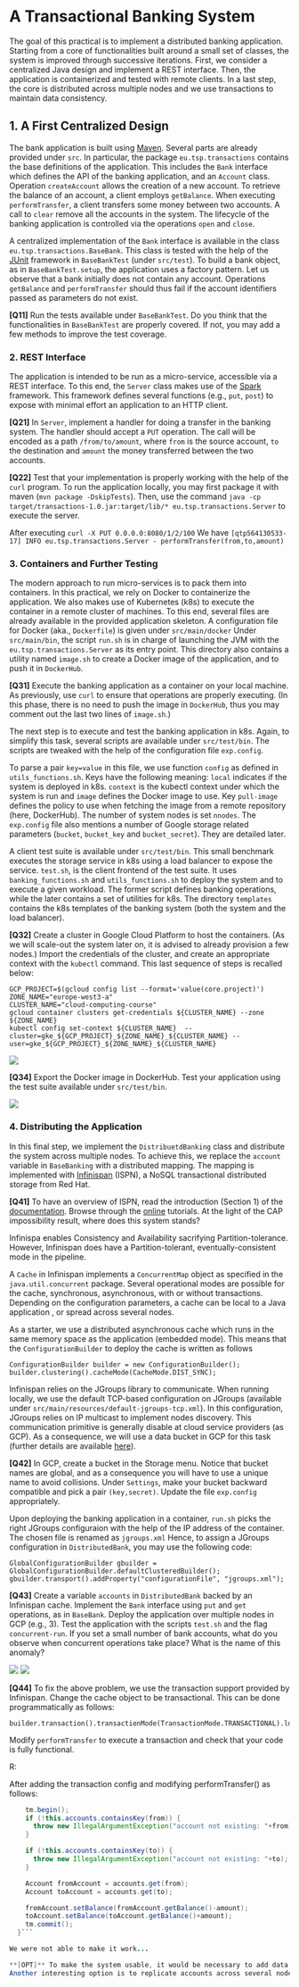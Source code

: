 # A Transactional Banking System

The goal of this practical is to implement a distributed banking application.
Starting from a core of functionalities built around a small set of classes, the system is improved through successive iterations.
First, we consider a centralized Java design and implement a REST interface.
Then, the application is containerized and tested with remote clients.
In a last step, the core is distributed across multiple nodes and we use transactions to maintain data consistency.

## 1. A First Centralized Design

The bank application is built using [Maven](https://maven.apache.org).
Several parts are already provided under `src`.
In particular, the package `eu.tsp.transactions` contains the base definitions of the application.
This includes the `Bank` interface which defines the API of the banking application, and an `Account` class.
Operation `createAccount` allows the creation of a new account.
To retrieve the balance of an account, a client employs `getBalance`.
When executing `performTransfer`, a client transfers some money between two accounts.
A call to `clear` remove all the accounts in the system.
The lifecycle of the banking application is controlled via the operations `open` and `close`.

A centralized implementation of the `Bank` interface is available in the class `eu.tsp.transactions.BaseBank`.
This class is tested with the help of the [JUnit](https://junit.org/junit4) framework in `BaseBankTest` (under `src/test`).
To build a bank object, as in `BaseBankTest.setup`, the application uses a factory pattern.
Let us observe that a bank initially does not contain any account.
Operations `getBalance` and `performTransfer` should thus fail if the account identifiers passed as parameters do not exist.

**[Q11]** Run the tests available under `BaseBankTest`.
Do you think that the functionalities in `BaseBankTest` are properly covered.
If not, you may add a few methods to improve the test coverage.

### 2. REST Interface

The application is intended to be run as a micro-service, accessible via a REST interface.
To this end, the `Server` class makes use of the [Spark](http://sparkjava.com) framework.
This framework defines several functions (e.g., `put`, `post`) to expose with minimal effort an application to an HTTP client.

**[Q21]** In `Server`, implement a handler for doing a transfer in the banking system.
The handler should accept a `PUT` operation.
The call will be encoded as a path `/from/to/amount`, where `from` is the source account, `to` the destination and `amount` the money transferred between the two accounts.

**[Q22]** Test that your implementation is properly working with the help of the `curl` program.
To run the application locally, you may first package it with maven (`mvn package -DskipTests`).
Then, use the command `java -cp target/transactions-1.0.jar:target/lib/* eu.tsp.transactions.Server` to execute the server.

After executing `curl -X PUT 0.0.0.0:8080/1/2/100`
We have `[qtp564130533-17] INFO eu.tsp.transactions.Server - performTransfer(from,to,amount)`

### 3. Containers and Further Testing

The modern approach to run micro-services is to pack them into containers.
In this practical, we rely on Docker to containerize the application.
We also makes use of Kubernetes (k8s) to execute the container in a remote cluster of machines.
To this end, several files are already available in the provided application skeleton.
A configuration file for Docker (aka., `Dockerfile`) is given under `src/main/docker`
Under `src/main/bin`, the script `run.sh` is in charge of launching the JVM with the `eu.tsp.transactions.Server` as its entry point.
This directory also contains a utility named `image.sh` to create a Docker image of the application, and to push it in `DockerHub`.

**[Q31]** Execute the banking application as a container on your local machine.
As previously, use `curl` to ensure that operations are properly executing.
(In this phase, there is no need to push the image in `DockerHub`, thus you may comment out the last two lines of `image.sh`.)

The next step is to execute and test the banking application in k8s.
Again, to simplify this task, several scripts are available under `src/test/bin`.
The scripts are tweaked with the help of the configuration file `exp.config`.

To parse a pair `key=value` in this file, we use function `config` as defined in `utils_functions.sh`.
Keys have the following meaning:
`local` indicates if the system is deployed in k8s.
`context` is the kubectl context under which the system is run and `image` defines the Docker image to use.
Key `pull-image` defines the policy to use when fetching the image from a remote repository (here, DockerHub).
The number of system nodes is set `nnodes`.
The `exp.config` file also mentions a number of Google storage related parameters (`bucket`, `bucket_key` and `bucket_secret`).
They are detailed later.

A client test suite is available under `src/test/bin`.
This small benchmark executes the storage service in k8s using a load balancer to expose the service.
`test.sh`, is the client frontend of the test suite.
It uses `banking_functions.sh` and `utils_functions.sh` to deploy the system and to execute a given workload.
The former script defines banking operations, while the later contains a set of utilities for k8s.
The directory `templates` contains the k8s templates of the banking system (both the system and the load balancer).

**[Q32]** Create a cluster in Google Cloud Platform to host the containers.
(As we will scale-out the system later on, it is advised to already provision a few nodes.)
Import the credentials of the cluster, and create an appropriate context with the `kubectl` command.
This last sequence of steps is recalled below:

    GCP_PROJECT=$(gcloud config list --format='value(core.project)')
    ZONE_NAME="europe-west3-a"
    CLUSTER_NAME="cloud-computing-course"
    gcloud container clusters get-credentials ${CLUSTER_NAME} --zone ${ZONE_NAME}
    kubectl config set-context ${CLUSTER_NAME}  --cluster=gke_${GCP_PROJECT}_${ZONE_NAME}_${CLUSTER_NAME} --user=gke_${GCP_PROJECT}_${ZONE_NAME}_${CLUSTER_NAME}

![](images_rapport/kube.png)

**[Q34]** Export the Docker image in DockerHub.
Test your application using the test suite available under `src/test/bin`.

![](images_rapport/transaction.png)

### 4. Distributing the Application

In this final step, we implement the `DistribuetdBanking` class and distribute the system across multiple nodes.
To achieve this, we replace the `account` variable in `BaseBanking` with a distributed mapping.
The mapping is implemented with [Infinispan](https://infinispan.org) (ISPN), a NoSQL transactional distributed storage from Red Hat.

**[Q41]** To have an overview of ISPN, read the introduction (Section 1) of the [documentation](http://infinispan.org/docs/stable/user_guide/user_guide.html).
Browse through the [online](http://www.infinispan.org/documentation) tutorials.
At the light of the CAP impossibility result, where does this system stands?

Infinispa enables Consistency and Availability sacrifying Partition-tolerance. However, Infinispan does have a Partition-tolerant, eventually-consistent mode in the pipeline.

A `Cache` in Infinispan implements a `ConcurrentMap` object as specified in the `java.util.concurrent` package.
Several operational modes are possible for the cache, synchronous, asynchronous, with or without transactions.
Depending on the configuration parameters, a cache can be local to a Java application , or spread across several nodes.

As a starter, we use a distributed asynchronous cache which runs in the same memory space as the application (embedded mode).
This means that the `ConfigurationBuilder` to deploy the cache is written as follows

    ConfigurationBuilder builder = new ConfigurationBuilder();
    builder.clustering().cacheMode(CacheMode.DIST_SYNC);

Infinispan relies on the JGroups library to communicate.
When running locally, we use the default TCP-based configuration on JGroups (available under `src/main/resources/default-jgroups-tcp.xml`).
In this configuration, JGroups relies on IP multicast to implement nodes discovery.
This communication primitive is generally disable at cloud service providers (as GCP).
As a consequence, we will use a data bucket in GCP for this task (further details are available [here](http://www.jgroups.org/manual/html/protlist.html#d0e5404)).

**[Q42]** In GCP, create a bucket in the Storage menu.
Notice that bucket names are global, and as a consequence you will have to use a unique name to avoid collisions.
Under `Settings`, make your bucket backward compatible and pick a pair `(key,secret)`.
Update the file `exp.config` appropriately.

Upon deploying the banking application in a container, `run.sh` picks the right JGroups configuraion with the help of the IP address of the container.
The chosen file is renamed as `jgroups.xml`
Hence, to assign a JGroups configuration in `DistributedBank`, you may use the following code:

    GlobalConfigurationBuilder gbuilder = GlobalConfigurationBuilder.defaultClusteredBuilder();
    gbuilder.transport().addProperty("configurationFile", "jgroups.xml");

**[Q43]** Create a variable `accounts` in `DistributedBank` backed by an Infinispan cache.
Implement the `Bank` interface using `put` and `get` operations, as in `BaseBank`.
Deploy the application over multiple nodes in GCP (e.g., 3).
Test the application with the scripts `test.sh` and the flag `concurrent-run`.
If you set a small number of bank accounts, what do you observe when concurrent operations take place?
What is the name of this anomaly?

![](images_rapport/resultats.png)
![](images_rapport/contention.png)

**[Q44]** To fix the above problem, we use the transaction support provided by Infinispan.
Change the cache object to be transactional.
This can be done programmatically as follows:

    builder.transaction().transactionMode(TransactionMode.TRANSACTIONAL).lockingMode(LockingMode.PESSIMISTIC);

Modify `performTransfer` to execute a transaction and check that your code is fully functional.

R:

After adding the transaction config and modifying performTransfer() as follows:

````java public void performTransfer(int from, int to, int amount) throws SystemException, NotSupportedException, HeuristicRollbackException, HeuristicMixedException, RollbackException {
    tm.begin();
    if (!this.accounts.containsKey(from)) {
      throw new IllegalArgumentException("account not existing: "+from);
    }

    if (!this.accounts.containsKey(to)) {
      throw new IllegalArgumentException("account not existing: "+to);
    }

    Account fromAccount = accounts.get(from);
    Account toAccount = accounts.get(to);

    fromAccount.setBalance(fromAccount.getBalance()-amount);
    toAccount.setBalance(toAccount.getBalance()+amount);
    tm.commit();
  }```

We were not able to make it work...

**[OPT]** To make the system usable, it would be necessary to add data persistence.
Another interesting option is to replicate accounts across several nodes to improve system availability.
````
